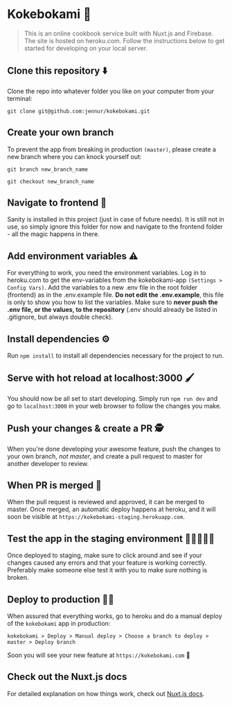 # Kokebokami 🧡

> This is an online cookbook service built with Nuxt.js and Firebase. The site is hosted on heroku.com. Follow the instructions below to get started for developing on your local server.

## Clone this repository ⬇️

Clone the repo into whatever folder you like on your computer from your terminal:

`git clone git@github.com:jennur/kokebokami.git`

## Create your own branch

To prevent the app from breaking in production `(master)`, please create a new branch where you can knock yourself out:

`git branch new_branch_name`

`git checkout new_branch_name`

## Navigate to frontend 🎨

Sanity is installed in this project (just in case of future needs). It is still not in use, so simply ignore this folder for now and navigate to the frontend folder - all the magic happens in there.

## Add environment variables ⚠

For everything to work, you need the environment variables. Log in to heroku.com to get the env-variables from the kokebokami-app `(Settings > Config Vars)`. Add the variables to a new .env file in the root folder (frontend) as in the .env.example file. **Do not edit the .env.example**, this file is only to show you how to list the variables. Make sure to **never push the .env file, or the values, to the repository** (.env should already be listed in .gitignore, but always double check).

## Install dependencies ⚙️

Run `npm install` to install all dependencies necessary for the project to run.

## Serve with hot reload at localhost:3000 🖌

You should now be all set to start developing. Simply run `npm run dev` and go to `localhost:3000` in your web browser to follow the changes you make.

## Push your changes & create a PR 🕵️

When you're done developing your awesome feature, push the changes to your own branch, _not master_, and create a pull request to master for another developer to review.

## When PR is merged 🚂

When the pull request is reviewed and approved, it can be merged to master. Once merged, an automatic deploy happens at heroku, and it will soon be visible at `https://kokebokami-staging.herokuapp.com`.

## Test the app in the staging environment 🕵🏼‍♀️🕵️‍♂️

Once deployed to staging, make sure to click around and see if your changes caused any errors and that your feature is working correctly. Preferably make someone else test it with you to make sure nothing is broken.

## Deploy to production 🚂💨

When assured that everything works, go to heroku and do a manual deploy of the `kokebokami` app in production:

`kokebokami > Deploy > Manual deploy > Choose a branch to deploy > master > Deploy branch`

Soon you will see your new feature at `https://kokebokami.com` 🎉

## Check out the Nuxt.js docs

For detailed explanation on how things work, check out [Nuxt.js docs](https://nuxtjs.org).

